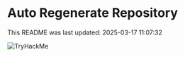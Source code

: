 # Auto Regenerate Repository

This README was last updated: 2025-03-17 11:07:32

 ![TryHackMe](https://tryhackme.com/badge/533634)